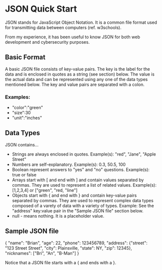 <h1>JSON Quick Start</h1>

JSON stands for JavaScript Object Notation. It is a common file format used for transmitting data between computers (ref. w3schools). 

From my experience, it has been useful to know JSON for both web development and cybersecurity purposes. 

<h2>Basic Format</h2>
A basic JSON file consists of key-value pairs. 
The key is the label for the data and is enclosed in quotes as a string (see section) below. 
The value is the actual data and can be represented using any one of the data types mentioned below. 
The key and value pairs are separated with a colon. 

<h3>Examples:</h3> 
<ul>
<li>"color":"green"</li>
<li>"size":30</li>
<li>"unit":"inches"</li>
</ul>

<h2>Data Types</h2>
JSON contains... 
<ul>
  <li>Strings are always enclosed in quotes. 
    Example(s): "red", "Jane", "Apple Street"</li>
  <li>Numbers are self-explanatory. 
    Example(s): 0.3, 50.5, 100 </li>
  <li>Boolean represent answers to "yes" and "no" questions. 
    Example(s): true or false</li>
  <li>Arrays start with [ and end with ] and contain values separated by commas. They are used to represent a list of related values.  
  Example(s): [1,2,3,4] or ["green", "red, "line"]</li>
  <li>Objects start with { and end with } and contain key-value pairs separated by commas. They are used to represent complex data types composed of a varety of data with a variety of types. 
  Example: See the "address" key:value pair in the "Sample JSON file" section below.</li>
  <li>null - means nothing. It is a placeholder value. </li>
</ul>

<h2>Sample JSON file</h2>
{
    "name": "Brian", 
    "age": 22, 
    "phone": 123456789,
    "address": {"street": "123 Street Street", "city": Plainsville, "state": NY, "zip": 12345}, 
    "nicknames": ["Bri", "An", "B-Man"] 
}

Notice that a JSON file starts with a { and ends with a }. 



